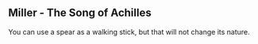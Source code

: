 ## Miller - The Song of Achilles

You can use a spear as a walking stick, but that will not change its nature.
